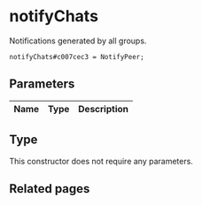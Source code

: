 # notifyChats
Notifications generated by all groups.

```
notifyChats#c007cec3 = NotifyPeer;
```

## Parameters
| Name | Type | Description |
| ---- | :----: | ----------- |


## Type
This constructor does not require any parameters.

## Related pages
